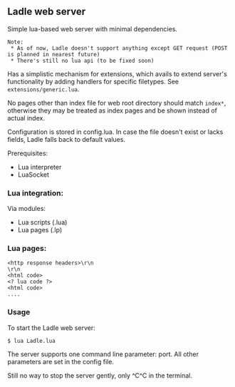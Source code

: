 ## Ladle web server
Simple lua-based web server with minimal dependencies.

```
Note:
 * As of now, Ladle doesn't support anything except GET request (POST is planned in nearest future)
 * There's still no lua api (to be fixed soon)
```

Has a simplistic mechanism for extensions, which avails to extend server's functionality by adding handlers for specific filetypes. See `extensions/generic.lua`.

No pages other than index file for web root directory should match `index*`, otherwise they may be treated as index pages and be shown instead of actual index.

Configuration is stored in config.lua. In case the file doesn't exist or lacks fields, Ladle falls back to default values.

Prerequisites:

* Lua interpreter
* LuaSocket

### Lua integration:
Via modules:
 * Lua scripts (.lua)
 * Lua pages (.lp)

### Lua pages:
```
<http response headers>\r\n
\r\n
<html code>
<? lua code ?>
<html code>
....
```

### Usage
To start the Ladle web server:
```
$ lua Ladle.lua
```

The server supports one command line parameter: port. All other parameters are set in the config file.

Still no way to stop the server gently, only ^C^C in the terminal.
